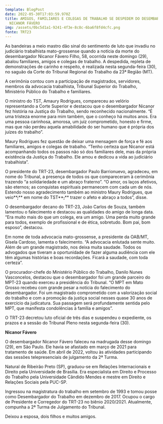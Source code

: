 ```yaml
---
template: BlogPost
date: 2022-05-30T17:03:59.970Z
title: AMIGOS, FAMILIARES E COLEGAS DE TRABALHO SE DESPEDEM DO DESEMBARGADOR
  NICANOR FÁVERO
img: /assets/0bc5d1a1-9241-4f3e-8c8c-6ba6f8fd4cfc.png
fonte: TRT23
---
```

As bandeiras a meio mastro dão sinal do sentimento de luto que invadiu no judiciário trabalhista mato-grossense quando a notícia da morte do desembargador Nicanor Fávero Filho, 58, ocorrida neste domingo (29), abalou familiares, amigos e colegas de trabalho. A despedida, repleta de demonstrações de carinho e respeito, é realizada nesta segunda-feira (30), no saguão da Corte do Tribunal Regional do Trabalho da 23ª Região (MT).

A cerimônia contou com a participação de magistrados, servidores, membros da advocacia trabalhista, Tribunal Superior do Trabalho, Ministério Público do Trabalho e familiares.

O ministro do TST, Amaury Rodrigues, compareceu ao velório representando a Corte Superior e destacou que o desembargador Nicanor fez história na Justiça do Trabalho, sendo reconhecido nacionalmente. “É uma tristeza enorme para mim também, que o conheço há muitos anos. Era uma pessoa carinhosa, amorosa, um juiz comprometido, honesto e firme, mas que não perdeu aquela amabilidade do ser humano que é própria dos juízes do trabalho”.

Maury Rodrigues fez questão de deixar uma mensagem de força e fé aos familiares, amigos e colegas de trabalho. “Tenho certeza que Nicanor está acompanhando todos os passos não só dos familiares dele, mas da própria existência da Justiça do Trabalho. Ele amou e dedicou a vida ao judiciário trabalhista”.

O presidente do TRT-23, desembargador Paulo Barrionuevo, agradeceu, em nome do Tribunal, a presença de todos os que compareceram à cerimônia trazendo “a solidariedade e um abraço fraterno”. “O amor, os laços afetivos, são eternos; as conquistas espirituais permanecem com cada um de nós. Estendo nosso agradecimento também ao ministro Maury Rodrigues, que veio**~~,~~** em nome do TST**~~,~~** trazer o afeto e abraço a todos”, disse.

O desembargador decano do TRT-23, João Carlos de Souza, também lamentou o falecimento e destacou as qualidades do amigo de longa data. “Era muito mais do que um colega, era um amigo. Uma perda muito grande para todos, exemplo de profissional e de ética, sobretudo. Bom pai, bom esposo”, destacou.

Em nome de toda advocacia mato-grossense, a presidente da OAB/MT, Gisela Cardoso, lamenta o falecimento. “A advocacia enlutada sente muito. Além de um grande magistrado, nos deixa muita saudade. Todos os advogados que tiveram a oportunidade de fazer alguma audiência com ele têm algumas histórias e boas recordações. Ficará a saudade, com toda certeza”.

O procurador-chefe do Ministério Público do Trabalho, Danilo Nunes Vasconcelos, destacou que o desembargador foi um grande parceiro do MPT-23 quando exerceu a presidência do Tribunal. “O MPT em Mato Grosso recebeu com grande pesar a notícia do falecimento do desembargador. Foi um magistrado comprometido com a valorização social do trabalho e com a promoção da justiça social nesses quase 30 anos de exercício da judicatura. Sua passagem será profundamente sentida pelo MPT, que manifesta condolências à família e amigos”.

O TRT-23 decretou luto oficial de três dias e suspendeu o expediente, os prazos e a sessão do Tribunal Pleno nesta segunda-feira (30).

**Nicanor Fávero**

O desembargador Nicanor Fávero faleceu na madrugada desse domingo (29), em São Paulo. Ele havia se afastado em março de 2021 para tratamento de saúde. Em abril de 2022, voltou às atividades participando das sessões telepresenciais de julgamento da 2ª Turma.

Natural de Ribeirão Preto (SP), graduou-se em Relações Internacionais e Direito pela Universidade de Brasília. Era especialista em Direito e Processo do Trabalho pela Universidade Cândido Mendes e mestre em Direito e Relações Sociais pela PUC-SP.

Ingressou na magistratura do trabalho em setembro de 1993 e tomou posse como Desembargador do Trabalho em dezembro de 2017. Ocupou o cargo de Presidente e Corregedor do TRT-23 no biênio 2020/2021. Atualmente, compunha a 2ª Turma de Julgamento do Tribunal.

Deixou a esposa, dois filhos e muitos amigos.